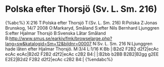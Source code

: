 # Polska efter Thorsjö (Sv. L. Sm. 216)

{%abc%}
X:216
T:Polska efter Thorsjö
T:(Sv. L. Sm. 216)
R:Polska
Z:Jonas Brunskog, 14/7 2008
O:Markaryd, Småland
S:efter Nils Bernhard Ljunggren
S:efter Hjalmar Thorsjö
B:Svenska Låtar Småland
B:http://www.smus.se/earkiv/fmk/browselarge.php?lang=sw&katalogid=Sm+12&bildnr=00007
N:Sv. L. Sm. 216
N:Ljunggren hade låten efter Hjalmar Thorsjö.
M:3/4
L:1/16
K:Bb
|:B2d2 F2B2 d2f2|ecAc ecAc ecAc|B2d2 F2B2 d2f2|ecAc c2B2 B4:|
|:B2bb b2BB B2B2|B2gg g2EE E2E2|B2d2 F2B2 d2f2|ecAc c2B2 B4:|
{%endabc%}

